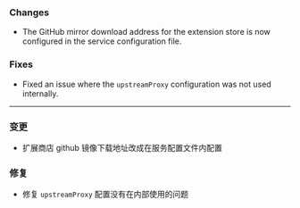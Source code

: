 ### Changes

- The GitHub mirror download address for the extension store is now configured in the service configuration file.

### Fixes

- Fixed an issue where the `upstreamProxy` configuration was not used internally.

---

### 变更

- 扩展商店 github 镜像下载地址改成在服务配置文件内配置

### 修复

- 修复 `upstreamProxy` 配置没有在内部使用的问题
